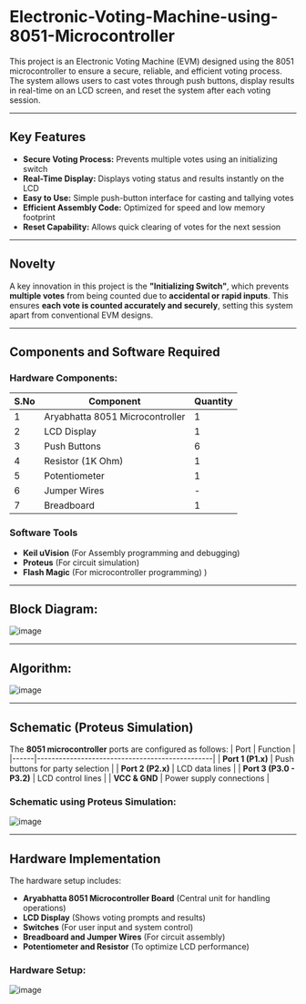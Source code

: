 # Electronic-Voting-Machine-using-8051-Microcontroller
This project is an Electronic Voting Machine (EVM) designed using the 8051 microcontroller to ensure a secure, reliable, and efficient voting process. The system allows users to cast votes through push buttons, display results in real-time on an LCD screen, and reset the system after each voting session.

---

## Key Features 
- **Secure Voting Process:** Prevents multiple votes using an initializing switch
- **Real-Time Display:** Displays voting status and results instantly on the LCD
- **Easy to Use:** Simple push-button interface for casting and tallying votes
- **Efficient Assembly Code:** Optimized for speed and low memory footprint
- **Reset Capability:** Allows quick clearing of votes for the next session

---

## **Novelty**
A key innovation in this project is the **"Initializing Switch"**, which prevents **multiple votes** from being counted due to **accidental or rapid inputs**. This ensures **each vote is counted accurately and securely**, setting this system apart from conventional EVM designs.

---

## Components and Software Required

### Hardware Components:

| S.No | Component                  | Quantity |
|------|----------------------------|----------|
| 1    | Aryabhatta 8051 Microcontroller | 1        |
| 2    | LCD Display                 | 1        |
| 3    | Push Buttons                | 6        |
| 4    | Resistor (1K Ohm)           | 1        |
| 5    | Potentiometer               | 1        |
| 6    | Jumper Wires                | -        |
| 7    | Breadboard                  | 1        |


### **Software Tools**
- **Keil uVision** (For Assembly programming and debugging)  
- **Proteus** (For circuit simulation)  
- **Flash Magic** (For microcontroller programming)  )

---

## Block Diagram:
![image](https://github.com/user-attachments/assets/d9b200bd-df24-4572-8366-e6284fb1f6a0)

---

## Algorithm:

![image](https://github.com/user-attachments/assets/452f207f-daa1-4add-90cb-fb640f7f05c3)

---

## Schematic (Proteus Simulation)
The **8051 microcontroller** ports are configured as follows:
| Port | Function |
|------|------------------------------------------------|
| **Port 1 (P1.x)** | Push buttons for party selection |
| **Port 2 (P2.x)** | LCD data lines |
| **Port 3 (P3.0 - P3.2)** | LCD control lines |
| **VCC & GND** | Power supply connections |

### Schematic using Proteus Simulation:
![image](https://github.com/user-attachments/assets/559928df-0d23-4fdd-ae65-ab96c6ed56e9)

---

## Hardware Implementation
The hardware setup includes:
- **Aryabhatta 8051 Microcontroller Board** (Central unit for handling operations)  
- **LCD Display** (Shows voting prompts and results)  
- **Switches** (For user input and system control)  
- **Breadboard and Jumper Wires** (For circuit assembly)  
- **Potentiometer and Resistor** (To optimize LCD performance)  

### Hardware Setup:
![image](https://github.com/user-attachments/assets/5b024cf8-9687-48bd-b786-c7020f3e2f26)




